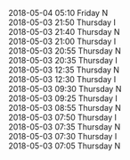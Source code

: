 2018-05-04 05:10 Friday  N  
2018-05-03 21:50 Thursday  I  
2018-05-03 21:40 Thursday  N  
2018-05-03 21:00 Thursday  I  
2018-05-03 20:55 Thursday  N  
2018-05-03 20:35 Thursday  I  
2018-05-03 12:35 Thursday  N  
2018-05-03 12:30 Thursday  I  
2018-05-03 09:30 Thursday  N  
2018-05-03 09:25 Thursday  I  
2018-05-03 08:55 Thursday  N  
2018-05-03 07:50 Thursday  I  
2018-05-03 07:35 Thursday  N  
2018-05-03 07:30 Thursday  I  
2018-05-03 07:05 Thursday  N  
